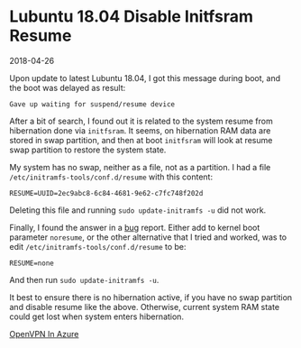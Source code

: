 # Lubuntu 18.04 Disable Initfsram Resume

2018-04-26

<!--- tags: linux -->

Upon update to latest Lubuntu 18.04, I got this message during boot, and the boot was delayed as result:

```
Gave up waiting for suspend/resume device
```

After a bit of search, I found out it is related to the system resume from hibernation done via `initfsram`. It seems, on hibernation RAM data are stored in swap partition, and then at boot `initfsram` will look at resume swap partition to restore the system state.

My system has no swap, neither as a file, not as a partition. I had a file `/etc/initramfs-tools/conf.d/resume` with this content:

```
RESUME=UUID=2ec9abc8-6c84-4681-9e62-c7fc748f202d
```

Deleting this file and running `sudo update-initramfs -u` did not work. 

Finally, I found the answer in a [bug](http://linux.debian.kernel.narkive.com/LUCVVdER/bug-860543-initramfs-tools-boot-delayed-by-30sec-waiting-for-suspend-resume-device) report. Either add to kernel boot parameter `noresume`, or the other alternative that I tried and worked, was to edit `/etc/initramfs-tools/conf.d/resume` to be:

```
RESUME=none
```

And then run `sudo update-initramfs -u`. 

It best to ensure there is no hibernation active, if you have no swap partition and disable resume like the above. Otherwise, current system RAM state could get lost when system enters hibernation.

<ins class='nfooter'><a rel='next' id='fnext' href='#blog/2018/2018-04-25-OpenVPN-In-Azure.md'>OpenVPN In Azure</a></ins>
